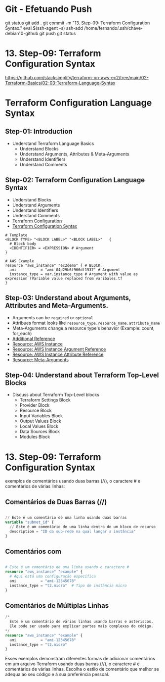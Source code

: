 
# ############################################################################
# ############################################################################
# ############################################################################
# Git - Efetuando Push

git status
git add .
git commit -m "13. Step-09: Terraform Configuration Syntax."
eval $(ssh-agent -s)
ssh-add /home/fernando/.ssh/chave-debian10-github
git push
git status


# ############################################################################
# ############################################################################
# ############################################################################
# 13. Step-09: Terraform Configuration Syntax

<https://github.com/stacksimplify/terraform-on-aws-ec2/tree/main/02-Terraform-Basics/02-03-Terraform-Language-Syntax>


# Terraform Configuration Language Syntax

## Step-01: Introduction
- Understand Terraform Language Basics
  - Understand Blocks
  - Understand Arguments, Attributes & Meta-Arguments
  - Understand Identifiers
  - Understand Comments
 


## Step-02: Terraform Configuration Language Syntax
- Understand Blocks
- Understand Arguments
- Understand Identifiers
- Understand Comments
- [Terraform Configuration](https://www.terraform.io/docs/configuration/index.html)
- [Terraform Configuration Syntax](https://www.terraform.io/docs/configuration/syntax.html)
```t
# Template
<BLOCK TYPE> "<BLOCK LABEL>" "<BLOCK LABEL>"   {
  # Block body
  <IDENTIFIER> = <EXPRESSION> # Argument
}

# AWS Example
resource "aws_instance" "ec2demo" { # BLOCK
  ami           = "ami-04d29b6f966df1537" # Argument
  instance_type = var.instance_type # Argument with value as expression (Variable value replaced from varibales.tf
}
```

## Step-03: Understand about Arguments, Attributes and Meta-Arguments.
- Arguments can be `required` or `optional`
- Attribues format looks like `resource_type.resource_name.attribute_name`
- Meta-Arguments change a resource type's behavior (Example: count, for_each)
- [Additional Reference](https://learn.hashicorp.com/tutorials/terraform/resource?in=terraform/configuration-language) 
- [Resource: AWS Instance](https://registry.terraform.io/providers/hashicorp/aws/latest/docs/resources/instance)
- [Resource: AWS Instance Argument Reference](https://registry.terraform.io/providers/hashicorp/aws/latest/docs/resources/instance#argument-reference)
- [Resource: AWS Instance Attribute Reference](https://registry.terraform.io/providers/hashicorp/aws/latest/docs/resources/instance#attributes-reference)
- [Resource: Meta-Arguments](https://www.terraform.io/docs/language/meta-arguments/depends_on.html)

## Step-04: Understand about Terraform Top-Level Blocks
- Discuss about Terraform Top-Level blocks
  - Terraform Settings Block
  - Provider Block
  - Resource Block
  - Input Variables Block
  - Output Values Block
  - Local Values Block
  - Data Sources Block
  - Modules Block





# ############################################################################
# ############################################################################
# ############################################################################
# 13. Step-09: Terraform Configuration Syntax

exemplos de comentários usando duas barras (//), o caractere # e comentários de várias linhas:

## Comentários de Duas Barras (//)

~~~~tf

// Este é um comentário de uma linha usando duas barras
variable "subnet_id" {
  // Este é um comentário de uma linha dentro de um bloco de recurso
  description = "ID da sub-rede na qual lançar a instância"
}
~~~~


## Comentários com #

~~~~tf

# Este é um comentário de uma linha usando o caractere #
resource "aws_instance" "example" {
  # Aqui está uma configuração específica
  ami           = "ami-12345678"
  instance_type = "t2.micro"  # Tipo de instância micro
}
~~~~


## Comentários de Múltiplas Linhas

~~~~tf
/*
  Este é um comentário de várias linhas usando barras e asteriscos.
  Ele pode ser usado para explicar partes mais complexas do código.
*/
resource "aws_instance" "example" {
  ami           = "ami-12345678"
  instance_type = "t2.micro"
}
~~~~

Esses exemplos demonstram diferentes formas de adicionar comentários em um arquivo Terraform usando duas barras (//), o caractere # e comentários de várias linhas. Escolha o estilo de comentário que melhor se adequa ao seu código e à sua preferência pessoal.